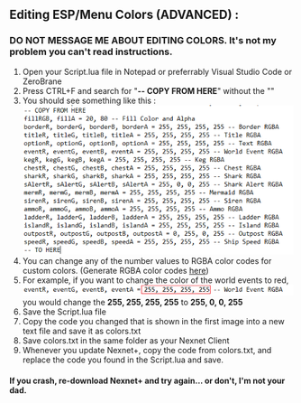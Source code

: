 ## Editing ESP/Menu Colors (ADVANCED) :
### DO NOT MESSAGE ME ABOUT EDITING COLORS. It's not my problem you can't read instructions.
  1. Open your Script.lua file in Notepad or preferrably Visual Studio Code or ZeroBrane
  2. Press CTRL+F and search for "**-- COPY FROM HERE**" without the ""
  3. You should see something like this :  
    ![alt text](https://github.com/Izoee/NexnetPlus/blob/main/Resources/colorsCode.png?raw=true)
  4. You can change any of the number values to RGBA color codes for custom colors. (Generate RGBA color codes [here](https://rgbacolorpicker.com/))
  5. For example, if you want to change the color of the world events to red,  
    ![alt text](https://github.com/Izoee/NexnetPlus/blob/main/Resources/colorsCode2.png?raw=true)  
    you would change the **255, 255, 255, 255** to **255, 0, 0, 255**
  6. Save the Script.lua file
  7. Copy the code you changed that is shown in the first image into a new text file and save it as colors.txt
  8. Save colors.txt in the same folder as your Nexnet Client
  9. Whenever you update Nexnet+, copy the code from colors.txt, and replace the code you found in the Script.lua and save.

#### If you crash, re-download Nexnet+ and try again... or don't, I'm not your dad.
